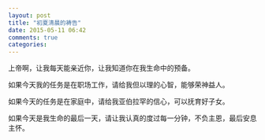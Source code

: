 ```yaml
---
layout: post
title: "初夏清晨的祷告"
date: 2015-05-11 06:42
comments: true
categories: 
---
```


上帝啊，让我每天能亲近你，让我知道你在我生命中的预备。

如果今天我的任务是在职场工作，请给我但以理的心智，能够荣神益人。

如果今天的任务是在家庭中，请给我亚伯拉罕的信心，可以抚育好子女。

如果今天是我生命的最后一天，请让我认真的度过每一分钟，不负主恩，最后安息主怀。